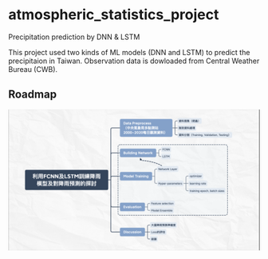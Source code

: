 # atmospheric_statistics_project
Precipitation prediction by DNN &amp; LSTM

This project used two kinds of ML models (DNN and LSTM) to predict the precipitaion in Taiwan. Observation data is dowloaded from Central Weather Bureau (CWB).  

## Roadmap
![image](https://github.com/Aaron-Hsieh-0129/atmospheric_statistics_project/blob/main/roadmap.png)
